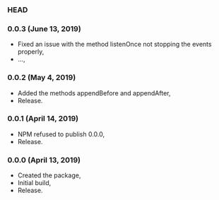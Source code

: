 ### HEAD

### 0.0.3 (June 13, 2019)

  * Fixed an issue with the method listenOnce not stopping the events properly,
  * ...,


### 0.0.2 (May 4, 2019)

  * Added the methods appendBefore and appendAfter,
  * Release.


### 0.0.1 (April 14, 2019)

  * NPM refused to publish 0.0.0,
  * Release.


### 0.0.0 (April 13, 2019)

  * Created the package,
  * Initial build,
  * Release.
